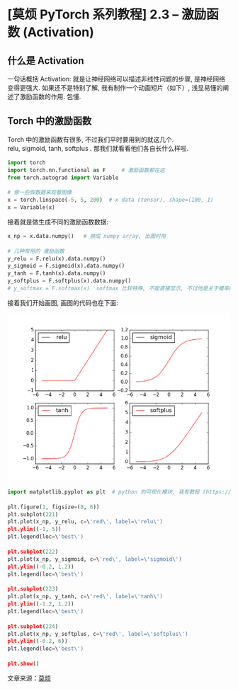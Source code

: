 # [莫烦 PyTorch 系列教程] 2.3 – 激励函数 (Activation)

## 什么是 Activation

一句话概括 Activation: 就是让神经网络可以描述非线性问题的步骤, 是神经网络变得更强大. 如果还不是特别了解, 我有制作一个动画短片（如下）, 浅显易懂的阐述了激励函数的作用. 包懂.

## Torch 中的激励函数

Torch 中的激励函数有很多, 不过我们平时要用到的就这几个.  relu, sigmoid, tanh, softplus . 那我们就看看他们各自长什么样啦.

```py
import torch
import torch.nn.functional as F     # 激励函数都在这
from torch.autograd import Variable

# 做一些假数据来观看图像
x = torch.linspace(-5, 5, 200)  # x data (tensor), shape=(100, 1)
x = Variable(x)
```

接着就是做生成不同的激励函数数据:

```py
x_np = x.data.numpy()   # 换成 numpy array, 出图时用

# 几种常用的 激励函数
y_relu = F.relu(x).data.numpy()
y_sigmoid = F.sigmoid(x).data.numpy()
y_tanh = F.tanh(x).data.numpy()
y_softplus = F.softplus(x).data.numpy()
# y_softmax = F.softmax(x)  softmax 比较特殊, 不能直接显示, 不过他是关于概率的, 用于分类
```

接着我们开始画图, 画图的代码也在下面:

![](img/f1108a1b6941305fa7a39e488c023fe9.png)

```py
import matplotlib.pyplot as plt  # python 的可视化模块, 我有教程 (https://morvanzhou.github.io/tutorials/data-manipulation/plt/)

plt.figure(1, figsize=(8, 6))
plt.subplot(221)
plt.plot(x_np, y_relu, c=\'red\', label=\'relu\')
plt.ylim((-1, 5))
plt.legend(loc=\'best\')

plt.subplot(222)
plt.plot(x_np, y_sigmoid, c=\'red\', label=\'sigmoid\')
plt.ylim((-0.2, 1.2))
plt.legend(loc=\'best\')

plt.subplot(223)
plt.plot(x_np, y_tanh, c=\'red\', label=\'tanh\')
plt.ylim((-1.2, 1.2))
plt.legend(loc=\'best\')

plt.subplot(224)
plt.plot(x_np, y_softplus, c=\'red\', label=\'softplus\')
plt.ylim((-0.2, 6))
plt.legend(loc=\'best\')

plt.show()
```

文章来源：[莫烦](https://www.pytorchtutorial.com/goto/https://morvanzhou.github.io/)